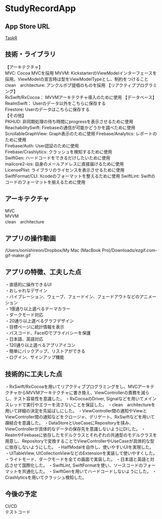 # StudyRecordApp

## App Store URL
[TaskR]()  


## 技術・ライブラリ  
【アーキテクチャ】  
MVC: Cocoa MVCを採用
MVVM: KickstarterのViewModelインターフェースを採用。ViewModelの宣言時は型をViewModelTypeとし、制約をつけること    
clean　architecture: アンクルボブ提唱のものを採用
【リアクティブプログラミング】  
RxSwift/RxCocoa： MVVMアーキテクチャ導入のために使用
【データベース】  
RealmSwift： Userのデータ以外をこちらに保存する  
Firestore: Userのデータはこちらに保存する  
【その他】  
PKHUD: 非同期処理の待ち時間にprogressを表示させるために使用  
ReachabilitySwift: Firebaseの通信が可能かどうかを調べために使用  
ScrollableGraphView: Graph表示のために使用
Firebase/Analytics:  レポートのために使用    
Firebase/Auth: User認証のために使用     
Firebase/Crashlytics: クラッシュを検知するために使用  
SwiftGen: ハードコードをできるだけしたいために使用  
mailcore2-ios: 自身のメールアドレスに直接届けるために使用  
LicensePlist: ライブラリのライセンスを表示させるために使用  
SwiftFormat/CLI: Xcodeのフォーマットを整えるために使用
SwiftLint: Swiftのコードのフォーマットを揃えるために使用     


## アーキテクチャ
MVC  
MVVM  
clean　architecture  


## アプリの操作動画  
/Users/oonishireon/Dropbox/My Mac (MacBook Pro)/Downloads/ezgif.com-gif-maker.gif  


## アプリの特徴、工夫した点  
・直感的に操作できるUI   
・おしゃれなデザイン   
・バイブレーション、ウェーブ、フェードイン、フェードアウトなどのアニメーション   
・1億通り以上選べるテーマカラー   
・ダークモード対応   
・20通り以上選べるグラフデザイン   
・目標ページに統計情報を表示   
・パスコード、FaceIDでプライバシーを保護   
・日本語、英語対応   
・120通り以上選べるアプリアイコン   
・簡単にバックアップ、リストアができる   
・ログイン、サインアップ機能   


## 技術的に工夫した点   
・RxSwift/RxCocoaを用いてリアクティブプログラミングをし、MVCアーキテクチャからMVVMアーキテクチャに書き換え、ViewControllerの責務を減らし、テスト容易性を意識した。
・RxCocoaのDriver, Signalなどを用いてメインスレッドで実行やエラーを流さないことを保証した。
・clean　architectureを用いて詳細の決定を先延ばしにした。
・ViewController間の通知やViewとViewController間の通知などをクロージャ、デリゲート、RxSwiftなどを用いて疎結合を意識した。
・DataStoreとUseCaseにRepositoryを挟み、ViewControllerが具体的なデータの保存先を意識しないようにDIした。
・RealmやFirebaseに依存したモデルクラスとそれぞれの共通型のモデルクラスを用意し、Repositoryで変換することでViewControllerやUseCaseが具体的な型に依存しないようにした。
・HalfModalを自作し、使いやすいUIを実現した。
・UITableView, UICollectionViewなどのExtensionを実装して使いやすくした。
・ライトモード、ダークモードを全ての画面で実装した。
・日本語と英語と対応させて国際化した。
・SwiftLint, SwiftFormatを使い、ソースコードのフォーマットを共通化した。
・SwiftGenを用いてハードコードしないようにした。
・Crashlyticsを用いてクラッシュ検知した。



## 今後の予定  
CI/CD  
テストコード  


